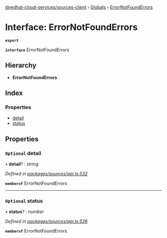 [@redhat-cloud-services/sources-client](../README.md) › [Globals](../globals.md) › [ErrorNotFoundErrors](errornotfounderrors.md)

# Interface: ErrorNotFoundErrors

**`export`** 

**`interface`** ErrorNotFoundErrors

## Hierarchy

* **ErrorNotFoundErrors**

## Index

### Properties

* [detail](errornotfounderrors.md#optional-detail)
* [status](errornotfounderrors.md#optional-status)

## Properties

### `Optional` detail

• **detail**? : *string*

*Defined in [packages/sources/api.ts:532](https://github.com/Hyperkid123/javascript-clients/blob/master/packages/sources/api.ts#L532)*

**`memberof`** ErrorNotFoundErrors

___

### `Optional` status

• **status**? : *number*

*Defined in [packages/sources/api.ts:526](https://github.com/Hyperkid123/javascript-clients/blob/master/packages/sources/api.ts#L526)*

**`memberof`** ErrorNotFoundErrors
